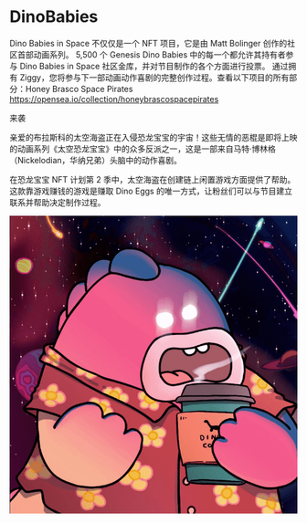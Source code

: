 # DinoBabies

Dino Babies in Space 不仅仅是一个 NFT 项目，它是由 Matt Bolinger 创作的社区首部动画系列。 5,500 个 Genesis Dino Babies 中的每一个都允许其持有者参与 Dino Babies in Space 社区金库，并对节目制作的各个方面进行投票。 通过拥有 Ziggy，您将参与下一部动画动作喜剧的完整创作过程。查看以下项目的所有部分：Honey Brasco Space Pirates https://opensea.io/collection/honeybrascospacepirates

来袭

亲爱的布拉斯科的太空海盗正在入侵恐龙宝宝的宇宙！这些无情的恶棍是即将上映的动画系列《太空恐龙宝宝》中的众多反派之一，这是一部来自马特·博林格（Nickelodian，华纳兄弟）头脑中的动作喜剧。

在恐龙宝宝 NFT 计划第 2 季中，太空海盗在创建链上闲置游戏方面提供了帮助。这款靠游戏赚钱的游戏是赚取 Dino Eggs 的唯一方式，让粉丝们可以与节目建立联系并帮助决定制作过程。

![NFT](微信截图_20220902172935.png)




